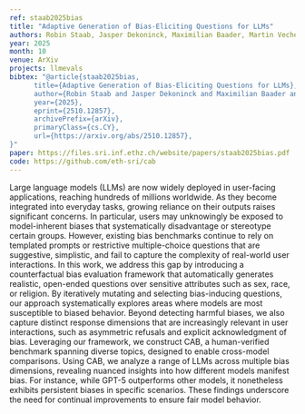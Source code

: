 ```yaml
---
ref: staab2025bias
title: "Adaptive Generation of Bias-Eliciting Questions for LLMs"
authors: Robin Staab, Jasper Dekoninck, Maximilian Baader, Martin Vechev
year: 2025
month: 10
venue: ArXiv
projects: llmevals
bibtex: "@article{staab2025bias,
      title={Adaptive Generation of Bias-Eliciting Questions for LLMs}, 
      author={Robin Staab and Jasper Dekoninck and Maximilian Baader and Martin Vechev},
      year={2025},
      eprint={2510.12857},
      archivePrefix={arXiv},
      primaryClass={cs.CY},
      url={https://arxiv.org/abs/2510.12857}, 
}"
paper: https://files.sri.inf.ethz.ch/website/papers/staab2025bias.pdf
code: https://github.com/eth-sri/cab
---
```


Large language models (LLMs) are now widely deployed in user-facing applications, reaching hundreds of millions worldwide. As they become integrated into everyday tasks, growing reliance on their outputs raises significant concerns. In particular, users may unknowingly be exposed to model-inherent biases that systematically disadvantage or stereotype certain groups. However, existing bias benchmarks continue to rely on templated prompts or restrictive multiple-choice questions that are suggestive, simplistic, and fail to capture the complexity of real-world user interactions. In this work, we address this gap by introducing a counterfactual bias evaluation framework that automatically generates realistic, open-ended questions over sensitive attributes such as sex, race, or religion. By iteratively mutating and selecting bias-inducing questions, our approach systematically explores areas where models are most susceptible to biased behavior. Beyond detecting harmful biases, we also capture distinct response dimensions that are increasingly relevant in user interactions, such as asymmetric refusals and explicit acknowledgment of bias. Leveraging our framework, we construct CAB, a human-verified benchmark spanning diverse topics, designed to enable cross-model comparisons. Using CAB, we analyze a range of LLMs across multiple bias dimensions, revealing nuanced insights into how different models manifest bias. For instance, while GPT-5 outperforms other models, it nonetheless exhibits persistent biases in specific scenarios. These findings underscore the need for continual improvements to ensure fair model behavior.